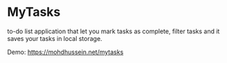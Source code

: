 # MyTasks

to-do list application that let you mark tasks as complete, filter tasks and it saves your tasks in local storage.

Demo: https://mohdhussein.net/mytasks
